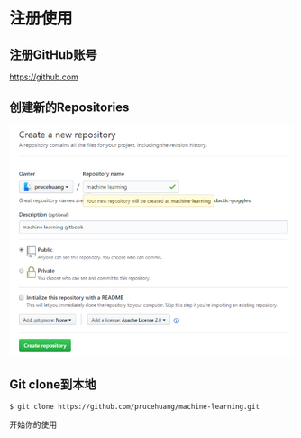 # 注册使用

## 注册GitHub账号
https://github.com

## 创建新的Repositories
![新建资源](/image/create_repositories.png)

## Git clone到本地
```
$ git clone https://github.com/prucehuang/machine-learning.git
```

开始你的使用